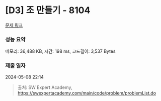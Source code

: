 # [D3] 조 만들기 - 8104 

[문제 링크](https://swexpertacademy.com/main/code/problem/problemDetail.do?contestProbId=AWwXCn2KQjEDFATu) 

### 성능 요약

메모리: 36,488 KB, 시간: 198 ms, 코드길이: 3,537 Bytes

### 제출 일자

2024-05-08 22:14



> 출처: SW Expert Academy, https://swexpertacademy.com/main/code/problem/problemList.do